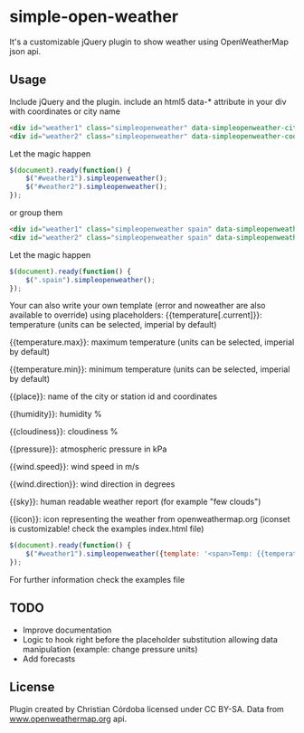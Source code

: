 simple-open-weather
===================

It's a customizable jQuery plugin to show weather using OpenWeatherMap json api.


Usage
-----
Include jQuery and the plugin.
include an html5 data-* attribute in your div with coordinates or city name

```html
<div id="weather1" class="simpleopenweather" data-simpleopenweather-city="alcoy, alicante"></div>
<div id="weather2" class="simpleopenweather" data-simpleopenweather-coord="38.701052,-0.464172"></div>
```

Let the magic happen

```js
$(document).ready(function() {
	$("#weather1").simpleopenweather();
	$("#weather2").simpleopenweather();
});
```
or group them

```html
<div id="weather1" class="simpleopenweather spain" data-simpleopenweather-city="alcoy, alicante"></div>
<div id="weather2" class="simpleopenweather spain" data-simpleopenweather-city="madrid"></div>
```

Let the magic happen

```js
$(document).ready(function() {
	$(".spain").simpleopenweather();
});
```

Your can also write your own template (error and noweather are also available to override) using placeholders:
{{temperature[.current]}}: temperature (units can be selected, imperial by default)

{{temperature.max}}: maximum temperature (units can be selected, imperial by default)

{{temperature.min}}: minimum temperature (units can be selected, imperial by default)

{{place}}: name of the city or station id and coordinates

{{humidity}}: humidity %

{{cloudiness}}: cloudiness %

{{pressure}}: atmospheric pressure in kPa 

{{wind.speed}}: wind speed in m/s

{{wind.direction}}: wind direction in degrees

{{sky}}: human readable weather report (for example "few clouds")

{{icon}}: icon representing the weather from openweathermap.org (iconset is customizable! check the examples index.html file)

```js
$(document).ready(function() {
	$("#weather1").simpleopenweather({template: '<span>Temp: {{temperature}} ºC </span>', error: '<p>error</p>', noweather: '<p> there is not any weather station arround</p>', units: 'metric', lang: 'en', iconset: './iconset_demo/'});
});
```

For further information check the examples file

TODO
----
- Improve documentation
- Logic to hook right before the placeholder substitution allowing data manipulation (example: change pressure units)
- Add forecasts

License
-------
Plugin created by Christian Córdoba licensed under CC BY-SA. Data from www.openweathermap.org api.
